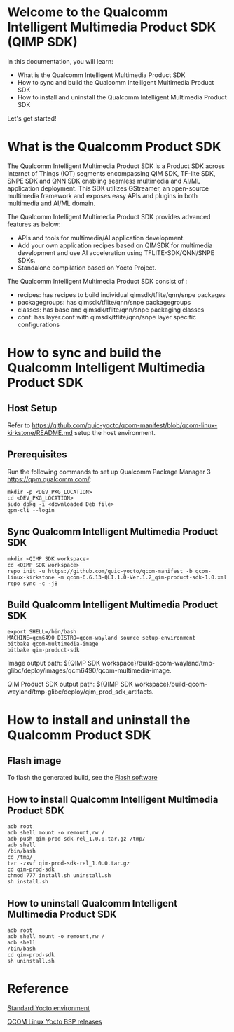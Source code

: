 # Welcome to the Qualcomm Intelligent Multimedia Product SDK (QIMP SDK)

In this documentation, you will learn:

- What is the Qualcomm Intelligent Multimedia Product SDK
- How to sync and build the Qualcomm Intelligent Multimedia Product SDK
- How to install and uninstall the Qualcomm Intelligent Multimedia Product SDK

Let's get started!

# What is the Qualcomm Product SDK

The Qualcomm Intelligent Multimedia Product SDK is a Product SDK across Internet of Things (IOT) segments encompassing QIM SDK, TF-lite SDK, SNPE SDK and QNN SDK enabling seamless multimedia and AI/ML application deployment. This SDK utilizes GStreamer, an open-source multimedia framework and exposes easy APIs and plugins in both multimedia and AI/ML domain.

The Qualcomm Intelligent Multimedia Product SDK provides advanced features as below:

- APIs and tools for multimedia/AI application development.
- Add your own application recipes based on QIMSDK for multimedia development and use AI acceleration using TFLITE-SDK/QNN/SNPE SDKs.
- Standalone compilation based on Yocto Project.

The Qualcomm Intelligent Multimedia Product SDK consist of :

- recipes: has recipes to build individual qimsdk/tflite/qnn/snpe packages
- packagegroups: has qimsdk/tflite/qnn/snpe packagegroups
- classes: has base and qimsdk/tflite/qnn/snpe packaging classes
- conf: has layer.conf with qimsdk/tflite/qnn/snpe layer specific configurations



# How to sync and build the Qualcomm Intelligent Multimedia Product SDK

## Host Setup

Refer to https://github.com/quic-yocto/qcom-manifest/blob/qcom-linux-kirkstone/README.md setup the host environment.

## Prerequisites

Run the following commands to set up Qualcomm Package Manager 3 https://qpm.qualcomm.com/:
```shell
mkdir -p <DEV_PKG_LOCATION>
cd <DEV_PKG_LOCATION>
sudo dpkg -i <downloaded Deb file>
qpm-cli --login
```

## Sync Qualcomm Intelligent Multimedia Product SDK

```shell
mkdir <QIMP SDK workspace>
cd <QIMP SDK workspace>
repo init -u https://github.com/quic-yocto/qcom-manifest -b qcom-linux-kirkstone -m qcom-6.6.13-QLI.1.0-Ver.1.2_qim-product-sdk-1.0.xml
repo sync -c -j8
```

## Build Qualcomm Intelligent Multimedia Product SDK

```shell
export SHELL=/bin/bash
MACHINE=qcm6490 DISTRO=qcom-wayland source setup-environment
bitbake qcom-multimedia-image
bitbake qim-product-sdk
```
Image output path: ${QIMP SDK workspace}/build-qcom-wayland/tmp-glibc/deploy/images/qcm6490/qcom-multimedia-image.

QIM Product SDK output path: ${QIMP SDK workspace}/build-qcom-wayland/tmp-glibc/deploy/qim_prod_sdk_artifacts.

# How to install and uninstall the Qualcomm Product SDK

## Flash image

To flash the generated build, see the [Flash software](https://docs.qualcomm.com/bundle/resource/topics/80-70014-251/flash_rb3_software_0.html)

## How to install Qualcomm Intelligent Multimedia Product SDK

```shell
adb root
adb shell mount -o remount,rw /
adb push qim-prod-sdk-rel_1.0.0.tar.gz /tmp/
adb shell
/bin/bash
cd /tmp/
tar -zxvf qim-prod-sdk-rel_1.0.0.tar.gz
cd qim-prod-sdk
chmod 777 install.sh uninstall.sh
sh install.sh
```

## How to uninstall Qualcomm Intelligent Multimedia Product SDK

```shell
adb root
adb shell mount -o remount,rw /
adb shell
/bin/bash
cd qim-prod-sdk
sh uninstall.sh
```

# Reference

[Standard Yocto environment](https://docs.yoctoproject.org/4.0.13/brief-yoctoprojectqs/index.html)

[QCOM Linux Yocto BSP releases](https://github.com/quic-yocto/qcom-manifest/blob/qcom-linux-kirkstone/README.md)
